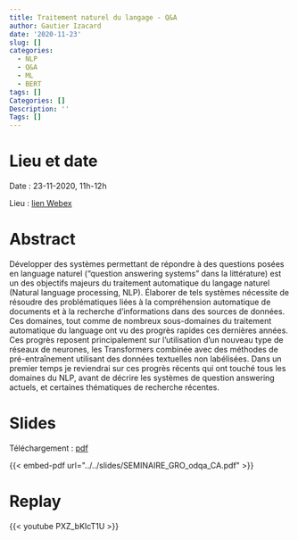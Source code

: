 ```yaml
---
title: Traitement naturel du langage - Q&A
author: Gautier Izacard
date: '2020-11-23'
slug: []
categories:
  - NLP
  - Q&A
  - ML
  - BERT
tags: []
Categories: []
Description: ''
Tags: []
---
```


# Lieu et date

Date : 23-11-2020, 11h-12h

Lieu : [lien Webex](https://vnca.webex.com/vnca/j.php?MTID=mb451fba0b17954b9db97449c8f2aeaee)

# Abstract

Développer des systèmes permettant de répondre à des questions posées en language naturel (“question answering systems” dans la littérature) est un des objectifs majeurs du traitement automatique du langage naturel (Natural language processing, NLP). Élaborer de tels systèmes nécessite de résoudre des problématiques liées à la compréhension automatique de documents et à la recherche d’informations dans des sources de données. Ces domaines, tout comme de nombreux sous-domaines du traitement automatique du language ont vu des progrès rapides ces dernières années. Ces progrès reposent principalement sur l’utilisation d’un nouveau type de réseaux de neurones, les Transformers combinée avec des méthodes de pré-entraînement utilisant des données textuelles non labélisées. Dans un premier temps je reviendrai sur ces progrès récents qui ont touché tous les domaines du NLP, avant de décrire les systèmes de question answering actuels, et certaines thématiques de recherche récentes.

# Slides

Téléchargement : [pdf](/slides/SEMINAIRE_GRO_odqa_CA.pdf)

{{< embed-pdf url="../../slides/SEMINAIRE_GRO_odqa_CA.pdf" >}}

# Replay

{{< youtube PXZ_bKIcT1U >}}
